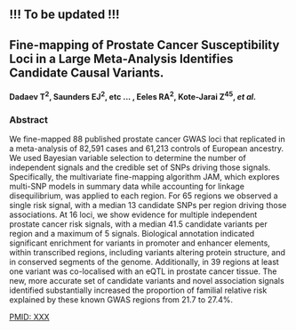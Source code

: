 ## !!! To be updated !!! 
## Fine-mapping of Prostate Cancer Susceptibility Loci in a Large Meta-Analysis Identifies Candidate Causal Variants. 

#### Dadaev T<sup>2</sup>, Saunders EJ<sup>2</sup>, etc ... , Eeles RA<sup>2</sup>, Kote-Jarai Z<sup>45</sup>, *et al.*


### **Abstract**

We fine-mapped 88 published prostate cancer GWAS loci that replicated in a meta-analysis of 82,591 cases and 61,213 controls of European ancestry. We used Bayesian variable selection to determine the number of independent signals and the credible set of SNPs driving those signals. Specifically, the multivariate fine-mapping algorithm JAM, which explores multi-SNP models in summary data while accounting for linkage disequilibrium, was applied to each region. For 65 regions we observed a single risk signal, with a median 13 candidate SNPs per region driving those associations. At 16 loci, we show evidence for multiple independent prostate cancer risk signals, with a median 41.5 candidate variants per region and a maximum of 5 signals. Biological annotation indicated significant enrichment for variants in promoter and enhancer elements, within transcribed regions, including variants altering protein structure, and in conserved segments of the genome. Additionally, in 39 regions at least one variant was co-localised with an eQTL in prostate cancer tissue. The new, more accurate set of candidate variants and novel association signals identified substantially increased the proportion of familial relative risk explained by these known GWAS regions from 21.7 to 27.4%. 

[PMID: XXX](http://www.ncbi.nlm.nih.gov/pubmed/XXX)

